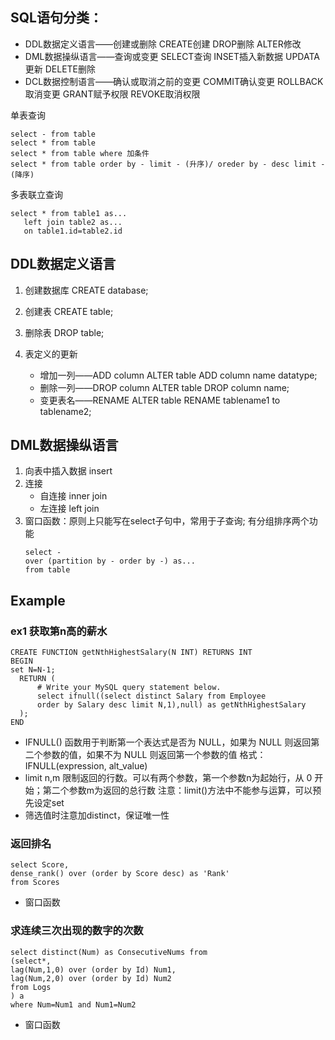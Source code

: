 ## SQL语句分类：
* DDL数据定义语言——创建或删除 CREATE创建 DROP删除 ALTER修改
* DML数据操纵语言——查询或变更 SELECT查询 INSET插入新数据 UPDATA更新 DELETE删除
* DCL数据控制语言——确认或取消之前的变更 COMMIT确认变更 ROLLBACK取消变更 GRANT赋予权限 REVOKE取消权限

单表查询
```
select - from table
select * from table
select * from table where 加条件
select * from table order by - limit - (升序)/ oreder by - desc limit - (降序)
```

多表联立查询
```
select * from table1 as...
   left join table2 as...
   on table1.id=table2.id
```
   
## DDL数据定义语言
1. 创建数据库  CREATE database;
2. 创建表      CREATE table;
3. 删除表      DROP table;
4. 表定义的更新 

   * 增加一列——ADD column
            ALTER table ADD column name datatype;
   * 删除一列——DROP column
            ALTER table DROP column name;
   * 变更表名——RENAME
            ALTER table RENAME tablename1 to tablename2;
  
## DML数据操纵语言
1. 向表中插入数据 insert
2. 连接
   * 自连接 inner join
   * 左连接 left join
3. 窗口函数：原则上只能写在select子句中，常用于子查询; 有分组排序两个功能
   ```
   select - 
   over (partition by - order by -) as...
   from table
   ```

## Example
### ex1 获取第n高的薪水
```
CREATE FUNCTION getNthHighestSalary(N INT) RETURNS INT
BEGIN
set N=N-1;
  RETURN (
      # Write your MySQL query statement below.
      select ifnull((select distinct Salary from Employee
      order by Salary desc limit N,1),null) as getNthHighestSalary
  );
END
```
* IFNULL() 函数用于判断第一个表达式是否为 NULL，如果为 NULL 则返回第二个参数的值，如果不为 NULL 则返回第一个参数的值
  格式：IFNULL(expression, alt_value)
* limit n,m 限制返回的行数。可以有两个参数，第一个参数n为起始行，从 0 开始；第二个参数m为返回的总行数
  注意：limit()方法中不能参与运算，可以预先设定set
* 筛选值时注意加distinct，保证唯一性

### 返回排名
```
select Score, 
dense_rank() over (order by Score desc) as 'Rank'
from Scores
```
* 窗口函数

### 求连续三次出现的数字的次数
```
select distinct(Num) as ConsecutiveNums from
(select*,
lag(Num,1,0) over (order by Id) Num1,
lag(Num,2,0) over (order by Id) Num2
from Logs
) a
where Num=Num1 and Num1=Num2
```
* 窗口函数
